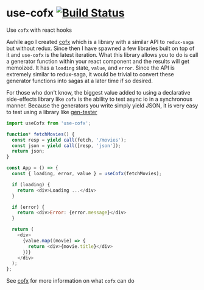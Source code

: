 # use-cofx [![Build Status](https://travis-ci.org/neurosnap/use-cofx.svg?branch=master)](https://travis-ci.org/neurosnap/use-cofx)

Use `cofx` with react hooks

Awhile ago I created [cofx](https://github.com/neurosnap/cofx) which is a
library with a similar API to `redux-saga` but without redux.  Since then I
have spawned a few libraries built on top of it and `use-cofx` is the latest iteration.
What this library allows you to do is call a generator function within your
react component and the results will get memoized.  It has a `loading` state,
`value`, and `error`.  Since the API is extremely similar to redux-saga, it
would be trivial to convert these generator functions into sagas at a later time if so desired.

For those who don't know, the biggest value added to using a declarative
side-effects library like `cofx` is the ability to test async io in a
synchronous manner.  Because the generators you write simply yield JSON, it
is very easy to test using a library like
[gen-tester](https://github.com/neurosnap/gen-tester)

```js
import useCofx from 'use-cofx';

function* fetchMovies() {
  const resp = yield call(fetch, '/movies');
  const json = yield call([resp, 'json']);
  return json;
}

const App = () => {
  const { loading, error, value } = useCofx(fetchMovies);

  if (loading) {
    return <div>Loading ...</div>
  }

  if (error) {
    return <div>Error: {error.message}</div>
  }

  return (
    <div>
      {value.map((movie) => {
        return <div>{movie.title}</div>
      })}
    </div>
  );
};
```

See [cofx](https://github.com/neurosnap/cofx) for more information on what `cofx` can do

